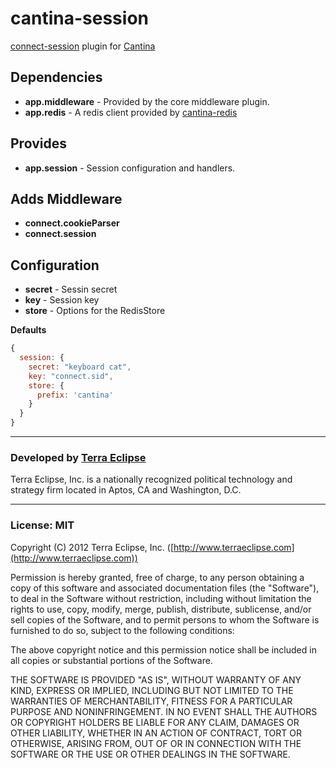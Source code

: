 cantina-session
===============

[connect-session](http://www.senchalabs.org/connect/middleware-session.html)
plugin for [Cantina](https://github.com/cantina/cantina)

Dependencies
------------
- **app.middleware** - Provided by the core middleware plugin.
- **app.redis** - A redis client provided by [cantina-redis](https://github.com/cantina/cantina-redis)

Provides
--------
- **app.session** - Session configuration and handlers.

Adds Middleware
---------------
- **connect.cookieParser**
- **connect.session**

Configuration
-------------
- **secret** - Sessin secret
- **key** - Session key
- **store** - Options for the RedisStore

**Defaults**
```js
{
  session: {
    secret: "keyboard cat",
    key: "connect.sid",
    store: {
      prefix: 'cantina'
    }
  }
}
```

- - -

### Developed by [Terra Eclipse](http://www.terraeclipse.com)
Terra Eclipse, Inc. is a nationally recognized political technology and
strategy firm located in Aptos, CA and Washington, D.C.

- - -
### License: MIT
Copyright (C) 2012 Terra Eclipse, Inc. ([http://www.terraeclipse.com](http://www.terraeclipse.com))

Permission is hereby granted, free of charge, to any person obtaining a copy
of this software and associated documentation files (the "Software"), to deal
in the Software without restriction, including without limitation the rights
to use, copy, modify, merge, publish, distribute, sublicense, and/or sell
copies of the Software, and to permit persons to whom the Software is furnished
to do so, subject to the following conditions:

The above copyright notice and this permission notice shall be included in
all copies or substantial portions of the Software.

THE SOFTWARE IS PROVIDED "AS IS", WITHOUT WARRANTY OF ANY KIND, EXPRESS OR
IMPLIED, INCLUDING BUT NOT LIMITED TO THE WARRANTIES OF MERCHANTABILITY,
FITNESS FOR A PARTICULAR PURPOSE AND NONINFRINGEMENT. IN NO EVENT SHALL THE
AUTHORS OR COPYRIGHT HOLDERS BE LIABLE FOR ANY CLAIM, DAMAGES OR OTHER
LIABILITY, WHETHER IN AN ACTION OF CONTRACT, TORT OR OTHERWISE, ARISING FROM,
OUT OF OR IN CONNECTION WITH THE SOFTWARE OR THE USE OR OTHER DEALINGS IN THE
SOFTWARE.
